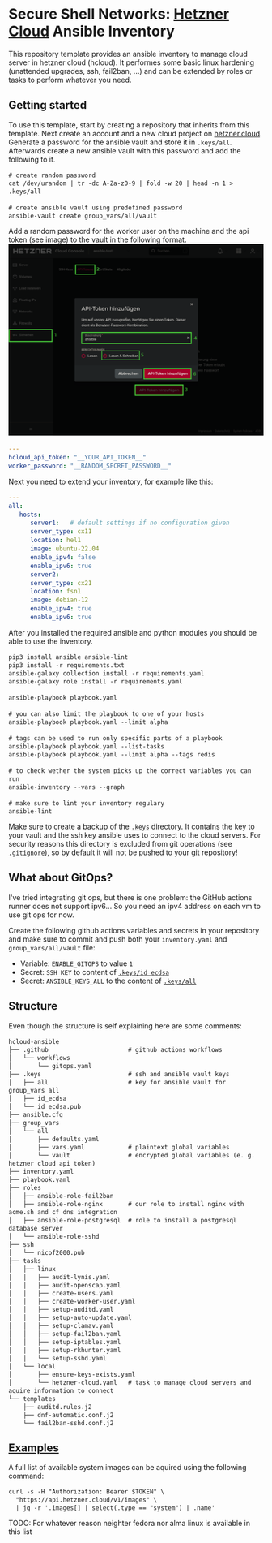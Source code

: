 # Secure Shell Networks: [Hetzner Cloud](https://www.hetzner.com/cloud) Ansible Inventory

This repository template provides an ansible inventory to manage cloud server in 
hetzner cloud (hcloud). It performes some basic linux hardening (unattended upgrades, 
ssh, fail2ban, ...) and can be extended by roles or tasks to perform whatever you need.

## Getting started
To use this template, start by creating a repository that inherits from this template. Next 
create an account and a new cloud project on [hetzner.cloud](https://console.hetzner.cloud/).
Generate a password for the ansible vault and store it in `.keys/all`. Afterwards create a new
ansible vault with this password and add the following to it.
```shell
# create random password
cat /dev/urandom | tr -dc A-Za-z0-9 | fold -w 20 | head -n 1 > .keys/all

# create ansible vault using predefined password
ansible-vault create group_vars/all/vault
```

Add a random password for the worker user on the machine and the api token (see image) to the
vault in the following format.
![Creating an api token in the hetzner cloud console](./img/hetzner-create-api-token.png)

```yaml
---
hcloud_api_token: "__YOUR_API_TOKEN__"
worker_password: "__RANDOM_SECRET_PASSWORD__"
```

Next you need to extend your inventory, for example like this:
```yaml
---
all:
   hosts:
      server1:   # default settings if no configuration given
      server_type: cx11
      location: hel1
      image: ubuntu-22.04
      enable_ipv4: false
      enable_ipv6: true
      server2:
      server_type: cx21
      location: fsn1
      image: debian-12
      enable_ipv4: true
      enable_ipv6: true
```

After you installed the required ansible and python modules you should be able to use the inventory.
```shell
pip3 install ansible ansible-lint
pip3 install -r requirements.txt
ansible-galaxy collection install -r requirements.yaml
ansible-galaxy role install -r requirements.yaml

ansible-playbook playbook.yaml

# you can also limit the playbook to one of your hosts
ansible-playbook playbook.yaml --limit alpha

# tags can be used to run only specific parts of a playbook
ansible-playbook playbook.yaml --list-tasks
ansible-playbook playbook.yaml --limit alpha --tags redis

# to check wether the system picks up the correct variables you can run
ansible-inventory --vars --graph

# make sure to lint your inventory regulary
ansible-lint
```

Make sure to create a backup of the [`.keys`](./keys/) directory. It contains the key to your
vault and the ssh key ansible uses to connect to the cloud servers. For security reasons this
directory is excluded from git operations (see [`.gitignore`](./.gitignore)), so by default it
will not be pushed to your git repository!

## What about GitOps?
I've tried integrating git ops, but there is one problem: the GitHub actions runner does 
not support ipv6... So you need an ipv4 address on each vm to use git ops for now.

Create the following github actions variables and secrets in your repository and make 
sure to commit and push both your `inventory.yaml` and `group_vars/all/vault` file:
- Variable: `ENABLE_GITOPS` to value `1`
- Secret: `SSH_KEY` to content of [`.keys/id_ecdsa`](./keys/id_ecdsa)
- Secret: `ANSIBLE_KEYS_ALL` to the content of [`.keys/all`](./keys/all)

## Structure

Even though the structure is self explaining here are some comments:
```shell
hcloud-ansible
├── .github                      # github actions workflows
│   └── workflows
│       └── gitops.yaml
├── .keys                        # ssh and ansible vault keys
│   ├── all                      # key for ansible vault for group_vars all
│   ├── id_ecdsa
│   └── id_ecdsa.pub
├── ansible.cfg
├── group_vars
│   └── all
│       ├── defaults.yaml
│       ├── vars.yaml            # plaintext global variables
│       └── vault                # encrypted global variables (e. g. hetzner cloud api token)
├── inventory.yaml
├── playbook.yaml
├── roles
│   ├── ansible-role-fail2ban
│   ├── ansible-role-nginx       # our role to install nginx with acme.sh and cf dns integration
│   ├── ansible-role-postgresql  # role to install a postgresql database server
│   └── ansible-role-sshd
├── ssh
│   └── nicof2000.pub
├── tasks
│   ├── linux
│   │   ├── audit-lynis.yaml
│   │   ├── audit-openscap.yaml
│   │   ├── create-users.yaml
│   │   ├── create-worker-user.yaml
│   │   ├── setup-auditd.yaml
│   │   ├── setup-auto-update.yaml
│   │   ├── setup-clamav.yaml
│   │   ├── setup-fail2ban.yaml
│   │   ├── setup-iptables.yaml
│   │   ├── setup-rkhunter.yaml
│   │   └── setup-sshd.yaml
│   └── local
│       ├── ensure-keys-exists.yaml
│       └── hetzner-cloud.yaml   # task to manage cloud servers and aquire information to connect
└── templates
    ├── auditd.rules.j2
    ├── dnf-automatic.conf.j2
    └── fail2ban-sshd.conf.j2
```

## [Examples](./docs/EXAMPLES.md)

A full list of available system images can be aquired using the following command:
```
curl -s -H "Authorization: Bearer $TOKEN" \
  "https://api.hetzner.cloud/v1/images" \
  | jq -r '.images[] | select(.type == "system") | .name'
```
TODO: For whatever reason neighter fedora nor alma linux is available in this list
